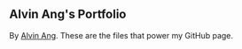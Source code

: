 ## Alvin Ang's Portfolio

By [Alvin Ang](http://alvinang.github.io/).
These are the files that power my GitHub page.